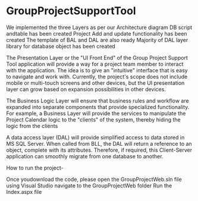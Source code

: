 # GroupProjectSupportTool

We implemented the three Layers as per our Architecture diagram
DB script andtable has been created
Project Add and update functionality has been created
The template of BAL and DAL are also ready
Majority of DAL layer library for database object has been created




The Presentation Layer or the "UI Front End" of the Group Project Support Tool application will provide a way for a project team member to interact with the application. The idea is to give an "intuitive" interface that is easy to navigate and work with. Currently, the project's scope does not include mobile or multi-touch screens and other devices, but the UI presentation layer can grow based on expansion possibilities in other devices.

The Business Logic Layer will ensure that business rules and workflow are expanded into separate components that provide specialized functionality. For example, a Business  Layer will provide the services to manipulate the Project Calendar logic to the "clients" of the system, thereby hiding the logic from the clients

A data access layer (DAL)  will provide simplified access to data stored in MS SQL Server. When called from BLL, the DAL will return a reference to an object, complete with its attributes. Therefore, if required, this  Client-Server application can smoothly migrate from one database to another.

How to run the  project-

Once youdownload the code, please open the GroupProjectWeb.sln file using Visual Studio
navigate to the GroupProjectWeb folder
Run the Index.aspx file


